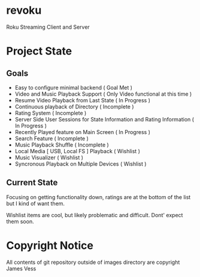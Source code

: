 # revoku
Roku Streaming Client and Server

# Project State
## Goals
* Easy to configure minimal backend ( Goal Met )
* Video and Music Playback Support ( Only Video functional at this time )
* Resume Video Playback from Last State ( In Progress )
* Continuous playback of Directory ( Incomplete )
* Rating System ( Incomplete )
* Server Side User Sessions for State Information and Rating Information ( In Progress )
* Recently Played feature on Main Screen ( In Progress )
* Search Feature ( Incomplete )
* Music Playback Shuffle ( Incomplete )
* Local Media [ USB, Local FS ] Playback ( Wishlist )
* Music Visualizer ( Wishlist )
* Syncronous Playback on Multiple Devices ( Wishlist )

## Current State
Focusing on getting functionality down, ratings are at the bottom of the list but I kind of want them.

Wishlist items are cool, but likely problematic and difficult. Dont' expect them soon.

# Copyright Notice
All contents of git repository outside of images directory are copyright James Vess

